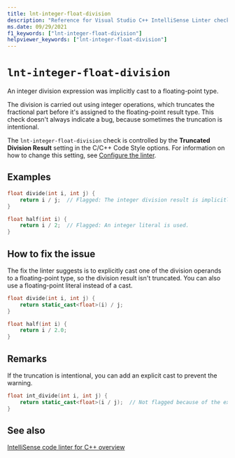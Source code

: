```yaml
---
title: lnt-integer-float-division
description: "Reference for Visual Studio C++ IntelliSense Linter check lnt-integer-float-division."
ms.date: 09/29/2021
f1_keywords: ["lnt-integer-float-division"]
helpviewer_keywords: ["lnt-integer-float-division"]
---
```

# `lnt-integer-float-division`

An integer division expression was implicitly cast to a floating-point type.

The division is carried out using integer operations, which truncates the fractional part before it's assigned to the floating-point result type. This check doesn't always indicate a bug, because sometimes the truncation is intentional.

The `lnt-integer-float-division` check is controlled by the **Truncated Division Result** setting in the C/C++ Code Style options. For information on how to change this setting, see [Configure the linter](cpp-linter-overview.md#configure-the-linter).

## Examples

```cpp
float divide(int i, int j) {
    return i / j;  // Flagged: The integer division result is implicitly cast to float.
}

float half(int i) {
    return i / 2;  // Flagged: An integer literal is used.
}
```

## How to fix the issue

The fix the linter suggests is to explicitly cast one of the division operands to a floating-point type, so the division result isn't truncated. You can also use a floating-point literal instead of a cast.

```cpp
float divide(int i, int j) {
    return static_cast<float>(i) / j;
}

float half(int i) {
    return i / 2.0;
}
```

## Remarks

If the truncation is intentional, you can add an explicit cast to prevent the warning.

```cpp
float int_divide(int i, int j) {
    return static_cast<float>(i / j);  // Not flagged because of the explicit cast.
}
```

## See also

[IntelliSense code linter for C++ overview](cpp-linter-overview.md)
